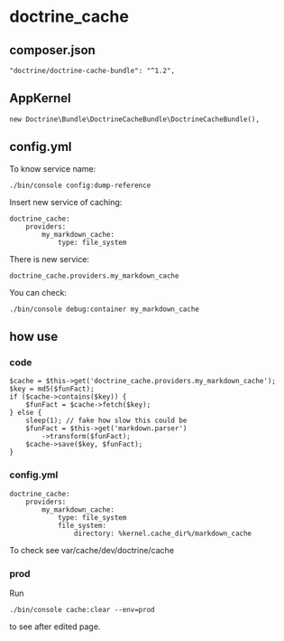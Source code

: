 # doctrine_cache
## composer.json
```
"doctrine/doctrine-cache-bundle": "^1.2",
```

## AppKernel
```
new Doctrine\Bundle\DoctrineCacheBundle\DoctrineCacheBundle(),
```

## config.yml
To know service name:
```
./bin/console config:dump-reference
```
Insert new service of caching:
```
doctrine_cache:
    providers:
        my_markdown_cache:
            type: file_system
```
There is new service:
```
doctrine_cache.providers.my_markdown_cache
```
You can check:
```
./bin/console debug:container my_markdown_cache
```

## how use
### code
```
$cache = $this->get('doctrine_cache.providers.my_markdown_cache');
$key = md5($funFact);
if ($cache->contains($key)) {
    $funFact = $cache->fetch($key);
} else {
    sleep(1); // fake how slow this could be
    $funFact = $this->get('markdown.parser')
        ->transform($funFact);
    $cache->save($key, $funFact);
}        
```
### config.yml
```
doctrine_cache:
    providers:
        my_markdown_cache:
            type: file_system
            file_system:
                directory: %kernel.cache_dir%/markdown_cache
```
To check see var/cache/dev/doctrine/cache

### prod
Run
```
./bin/console cache:clear --env=prod
```
to see after edited page.




